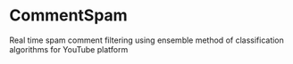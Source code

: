 # CommentSpam
Real time spam comment filtering using ensemble method of classification algorithms for YouTube platform
